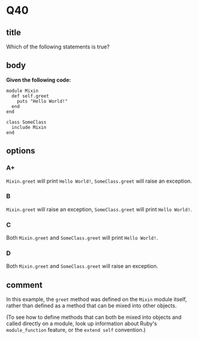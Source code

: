 # Q40

## title

Which of the following statements is true?

## body

**Given the following code:**

```
module Mixin
  def self.greet
    puts "Hello World!"
  end
end

class SomeClass
  include Mixin
end
```

## options

### A+

`Mixin.greet` will print `Hello World!`, `SomeClass.greet` will raise an exception.

### B

`Mixin.greet` will raise an exception, `SomeClass.greet` will print `Hello World!`.

### C

Both `Mixin.greet` and `SomeClass.greet` will print `Hello World!`.

### D

Both `Mixin.greet` and `SomeClass.greet` will raise an exception.

## comment

In this example, the `greet` method was defined on the `Mixin` module itself, rather than defined as a method that can be mixed into other objects.

(To see how to define methods that can both be mixed into objects and called directly on a module, look up information about Ruby's `module_function` feature, or the `extend self` convention.)